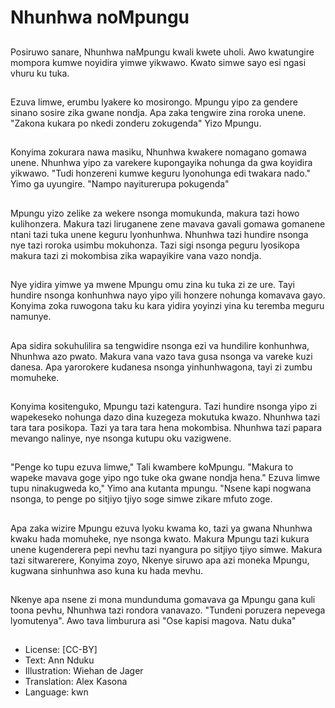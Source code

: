 # Nhunhwa noMpungu

##
Posiruwo sanare, Nhunhwa naMpungu kwali kwete uholi. Awo kwatungire mompora kumwe noyidira yimwe yikwawo. Kwato simwe sayo esi ngasi vhuru ku tuka.

##
Ezuva limwe, erumbu lyakere ko mosirongo. Mpungu yipo za gendere sinano sosire zika gwane nondja. Apa zaka tengwire zina roroka unene. "Zakona kukara po nkedi zonderu zokugenda" Yizo Mpungu.

##
Konyima zokurara nawa masiku, Nhunhwa kwakere nomagano gomawa unene. Nhunhwa yipo za varekere kupongayika nohunga da gwa koyidira yikwawo. "Tudi honzereni kumwe keguru lyonohunga edi twakara nado." Yimo ga uyungire. "Nampo nayiturerupa pokugenda"

##
Mpungu yizo zelike za wekere nsonga momukunda, makura tazi howo kulihonzera. Makura tazi liruganene zene mavava gavali gomawa gomanene ntani tazi tuka unene keguru lyonhunhwa. Nhunhwa tazi hundire nsonga nye tazi roroka usimbu mokuhonza. Tazi sigi nsonga peguru lyosikopa makura tazi zi mokombisa zika wapayikire vana vazo nondja.

##
Nye yidira yimwe ya mwene Mpungu omu zina ku tuka zi ze ure. Tayi hundire nsonga konhunhwa nayo yipo yili honzere nohunga komavava gayo. Konyima zoka ruwogona taku ku kara yidira yoyinzi yina ku teremba meguru namunye.

##
Apa sidira sokuhulilira sa tengwidire nsonga ezi va hundilire konhunhwa, Nhunhwa azo pwato. Makura vana vazo tava gusa nsonga va vareke kuzi danesa. Apa yarorokere kudanesa nsonga yinhunhwagona, tayi zi zumbu momuheke.

##
Konyima kositenguko, Mpungu tazi katengura. Tazi hundire nsonga yipo zi wapekeseko nohunga dazo dina kuzegeza mokutuka kwazo. Nhunhwa tazi tara tara posikopa. Tazi ya tara tara hena mokombisa. Nhunhwa tazi papara mevango nalinye, nye nsonga kutupu oku vazigwene.

##
"Penge ko tupu ezuva limwe," Tali kwambere koMpungu. "Makura to wapeke mavava goge yipo ngo tuke oka gwane nondja hena." Ezuva limwe tupu ninakugweda ko," Yimo ana kutanta mpungu. "Nsene kapi nogwana nsonga, to penge po sitjiyo tjiyo soge simwe zikare mfuto zoge.

##
Apa zaka wizire Mpungu ezuva lyoku kwama ko, tazi ya gwana Nhunhwa kwaku hada momuheke, nye nsonga kwato. Makura Mpungu tazi kukura unene kugenderera pepi nevhu tazi nyangura po sitjiyo tjiyo simwe. Makura tazi sitwarerere, Konyima zoyo, Nkenye siruwo apa azi moneka Mpungu, kugwana sinhunhwa aso kuna ku hada mevhu.

##
Nkenye apa nsene zi mona mundunduma gomavava ga Mpungu gana kuli toona pevhu, Nhunhwa tazi rondora vanavazo. "Tundeni poruzera nepevega lyomutenya". Awo tava limburura asi "Ose kapisi magova. Natu duka"

##
* License: [CC-BY]
* Text: Ann Nduku
* Illustration: Wiehan de Jager
* Translation: Alex Kasona
* Language: kwn
